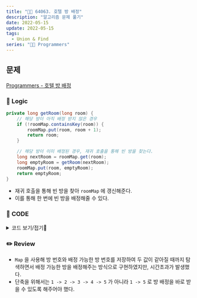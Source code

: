 ```yaml
---
title: "👩‍💻 64063. 호텔 방 배정"
description: "알고리즘 문제 풀기"
date: 2022-05-15
update: 2022-05-15
tags:
  - Union & Find
series: "👩‍💻 Programmers"
---
```


## 문제
[Programmers - 호텔 방 배정](https://programmers.co.kr/learn/courses/30/lessons/64063)

### 📍 **Logic**

```java
private long getRoom(long room) {
    // 해당 방이 아직 배정 받지 않은 경우
    if (!roomMap.containsKey(room)) {
        roomMap.put(room, room + 1);
        return room;
    }

    // 해당 방이 이미 배정된 경우, 재귀 호출을 통해 빈 방을 찾는다.
    long nextRoom = roomMap.get(room);
    long emptyRoom = getRoom(nextRoom);
    roomMap.put(room, emptyRoom);
    return emptyRoom;
}
```
- 재귀 호출을 통해 빈 방을 찾아 `roomMap` 에 갱신해준다.
- 이를 통해 한 번에 빈 방을 배정해줄 수 있다.

### 📄 **CODE**

<details>
  <summary>코드 보기/접기💫</summary>
    <div markdown="1">

	import java.util.*;

    class Solution {
        Map<Long, Long> roomMap = new HashMap<>();
        
        public long[] solution(long k, long[] room_number) {
            long[] answer = new long[room_number.length];

            for (int i = 0; i < room_number.length; i++) {
                answer[i] = getRoom(room_number[i]);
            }
            
            return answer;
        }
        
        private long getRoom(long room) {
            // 해당 방이 아직 배정 받지 않은 경우
            if (!roomMap.containsKey(room)) {
                roomMap.put(room, room + 1);
                return room;
            }

            // 해당 방이 이미 배정된 경우, 재귀 호출을 통해 빈 방을 찾는다.
            long nextRoom = roomMap.get(room);
            long emptyRoom = getRoom(nextRoom);
            roomMap.put(room, emptyRoom);
            return emptyRoom;
        }
    }
  	</div>
</details>

### ✏️ **Review**
- `Map` 을 사용해 방 번호와 배정 가능한 방 번호를 저장하여 두 값이 같아질 때까지 탐색하면서 배정 가능한 방을 배정해주는 방식으로 구현하였지만, 시간초과가 발생했다.
- 단축을 위해서는 `1 -> 2 -> 3 -> 4 -> 5` 가 아니라 `1 -> 5` 로 방 배정을 바로 받을 수 있도록 해주어야 했다.